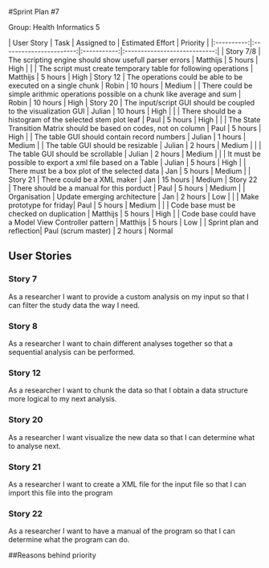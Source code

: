 #Sprint Plan #7

Group: Health Informatics 5

| User Story | Task 			       | Assigned to | Estimated Effort             | Priority |
|:----------:|:-----------------------:|:-----------:|:----------------------------:|
| Story 7/8  | The scripting engine should show usefull parser errors | Matthijs    | 5 hours | High                      |
|			 | The script must create temporary table for following operations | Matthijs | 5 hours | High 
| Story 12 | The operations could be able to be executed on a single chunk | Robin | 10 hours | Medium
| 			| There could be simple arithmic operations possible on a chunk like average and sum | Robin | 10 hours | High 
| Story 20 | The input/script GUI should be coupled to the visualization GUI | Julian | 10 hours | High | 
|			| There should be a histogram of the selected stem plot leaf | Paul | 5 hours | High |
|			| The State Transition Matrix should be based on codes, not on column | Paul | 5 hours | High
|			| The table GUI should contain record numbers | Julian | 1 hours | Medium
|			| The table GUI should be resizable | Julian | 2 hours | Medium |
|			| The table GUI should be scrollable | Julian | 2 hours | Medium |
|			| It must be possible to export a xml file based on a Table | Julian | 5 hours | High
|			| There must be a box plot of the selected data | Jan | 5 hours | Medium |
| Story 21 | There could be a XML maker | Jan | 15 hours | Medium
| Story 22 | There should be a manual for this porduct | Paul | 5 hours | Medium |
| Organisation	 | Update emerging architecture | Jan | 2 hours | Low |
|  | Make prototype for friday| Paul | 5 hours | Medium |
|	|	Code base must be checked on duplication | Matthijs | 5 hours | High
|	| Code base could have a Model View Controller pattern | Matthijs | 5 hours | Low
|  | Sprint plan and reflection| Paul (scrum master) | 2 hours | Normal

## User Stories

### Story 7

As a researcher I want to provide a custom analysis on my input so that I can filter the study data the way I need.

### Story 8

As a researcher I want to chain different analyses together so that a sequential analysis can be performed.

### Story 12

As a researcher I want to chunk the data so that I obtain a data structure more logical to my next analysis.

### Story 20
As a researcher I want visualize the new data so that I can determine what to analyse next.

### Story 21
As a researcher I want to create a XML file for the input file so that I can import this file into the program

### Story 22
As a researcher I want to have a manual of the program so that I can determine what the program can do.

##Reasons behind priority
